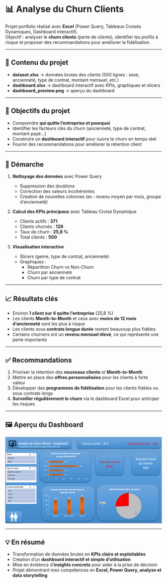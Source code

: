 # 📊 Analyse du Churn Clients

Projet portfolio réalisé avec **Excel** (Power Query, Tableaux Croisés Dynamiques, Dashboard interactif).  
Objectif : analyser le **churn clients** (perte de clients), identifier les profils à risque et proposer des recommandations pour améliorer la fidélisation.

---

## 📂 Contenu du projet

- **dataset.xlsx** → données brutes des clients (500 lignes : sexe, ancienneté, type de contrat, montant mensuel, etc.)
- **dashboard.xlsx** → dashboard interactif avec KPIs, graphiques et slicers
- **dashboard_preview.png** → aperçu du dashboard

---

## 🎯 Objectifs du projet

- Comprendre **qui quitte l’entreprise et pourquoi**
- Identifier les facteurs clés du churn (ancienneté, type de contrat, montant payé…)
- Construire un **dashboard interactif** pour suivre le churn en temps réel
- Fournir des recommandations pour améliorer la rétention client

---

## 🔎 Démarche

1. **Nettoyage des données** avec Power Query  
   - Suppression des doublons  
   - Correction des valeurs incohérentes  
   - Création de nouvelles colonnes (ex : revenu moyen par mois, groupe d’ancienneté)

2. **Calcul des KPIs principaux** avec Tableau Croisé Dynamique  
   - Clients actifs : **371**  
   - Clients churnés : **129**  
   - Taux de churn : **25,8 %**  
   - Total clients : **500**

3. **Visualisation interactive**  
   - Slicers (genre, type de contrat, ancienneté)  
   - Graphiques :  
     - Répartition Churn vs Non-Churn  
     - Churn par ancienneté  
     - Churn par type de contrat  

---

## 📈 Résultats clés

- Environ **1 client sur 4 quitte l’entreprise** (25,8 %)  
- Les clients **Month-to-Month** et ceux avec **moins de 12 mois d’ancienneté** sont les plus à risque  
- Les clients sous **contrats longue durée** restent beaucoup plus fidèles  
- Certains churners ont un **revenu mensuel élevé**, ce qui représente une perte importante  

---

## ✅ Recommandations

1. Prioriser la rétention des **nouveaux clients** et **Month-to-Month**  
2. Mettre en place des **offres personnalisées** pour les clients à forte valeur  
3. Développer des **programmes de fidélisation** pour les clients fidèles ou sous contrats longs  
4. **Surveiller régulièrement le churn** via le dashboard Excel pour anticiper les risques  

---

## 🖼️ Aperçu du Dashboard

![Dashboard Preview](dashboard_preview.png)

---

## 💡 En résumé

- Transformation de données brutes en **KPIs clairs et exploitables**  
- Création d’un **dashboard interactif et simple d’utilisation**  
- Mise en évidence d’**insights concrets** pour aider à la prise de décision  
- Projet démontrant mes compétences en **Excel, Power Query, analyse et data storytelling**  
